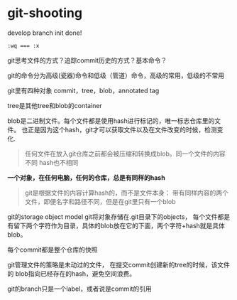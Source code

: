 # git-shooting

develop branch init done!
``` bash
:wq === :x
``` 
git思考文件的方式？追踪commit历史的方式？基本命令？

git的命令分为高级(瓷器)命令和低级（管道）命令，高级的常用，低级的不常用

git里有四种对象
commit，tree，blob，annotated tag


tree是其他tree和blob的container

blob是二进制文件。每个文件都是使用hash进行标记的，唯一标志仓库里的文件。
也正是因为这个hash，git才可以获取文件以及在文件改变的时候，检测变化.
> 任何文件在放入git仓库之前都会被压缩和转换成blob。同一个文件的内容不同
hash也不相同

**一个对象，在任何电脑，任何的仓库，总是有同样的hash**
> git是根据文件的内容计算hash的，而不是文件本身：
带有同样内容的两个文件，即便名字和路径不同，但是在git里只有一个blob

git的storage object model
git将对象存储在.git目录下的objects，
每个文件都是有留下两个字符作为目录，具体的blob放在它的下面，两个字符+hash就是具体blob。

每个commit都是整个仓库的快照

git管理文件的策略是未动过的文件，
在提交commit创建新的tree的时候，该文件的
blob指向已经存在的hash，避免空间浪费。

git的branch只是一个label，或者说是commit的引用















